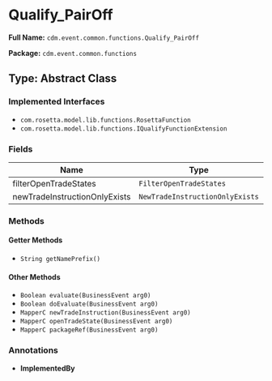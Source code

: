 # Qualify_PairOff

**Full Name:** `cdm.event.common.functions.Qualify_PairOff`

**Package:** `cdm.event.common.functions`

## Type: Abstract Class

### Implemented Interfaces

- `com.rosetta.model.lib.functions.RosettaFunction`
- `com.rosetta.model.lib.functions.IQualifyFunctionExtension`

### Fields

| Name | Type | Description |
|------|------|-------------|
| filterOpenTradeStates | `FilterOpenTradeStates` |  |
| newTradeInstructionOnlyExists | `NewTradeInstructionOnlyExists` |  |

### Methods

#### Getter Methods

- `String getNamePrefix()`

#### Other Methods

- `Boolean evaluate(BusinessEvent arg0)`
- `Boolean doEvaluate(BusinessEvent arg0)`
- `MapperC newTradeInstruction(BusinessEvent arg0)`
- `MapperC openTradeState(BusinessEvent arg0)`
- `MapperC packageRef(BusinessEvent arg0)`

### Annotations

- **ImplementedBy**

